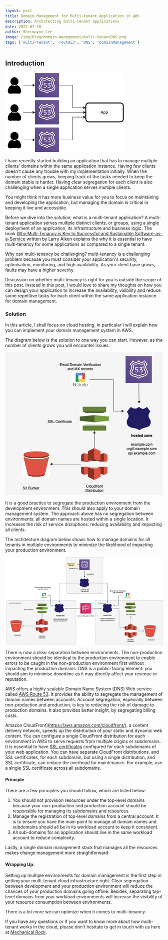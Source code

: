 ```yaml
---
layout: post
title: Domain Management for Multi-tenant Application in AWS
description: Architecting multi-tenant applications
date: 2022-07-20
author: Shermayne Lee
image: /img/blog/domain-management/multi-tenantDNS.png
tags: ['multi-tenant', 'route53', 'DNS', 'DomainManagement']
---
```



## Introduction

![Domain Management multi-tenant](/img/blog/domain-management/multi-tenantDNS.png)

I have recently started building an application that has to manage multiple clients' domains within the same application instance. Having few clients doesn't cause any trouble with my implementation initially. When the number of clients grows, keeping track of the tasks needed to keep the domain stable is harder. Having clear segregation for each client is also challenging when a single application serves multiple clients. 

You might think it has more business value for you to focus on maintaining and developing the application, but managing the domain is critical in keeping it live and accessible. 

Before we dive into the solution, what is a multi-tenant application?  A multi-tenant application serves multiple distinct clients, or groups, using a single deployment of an application, its infrastructure and business logic. The book [Why Multi-Tenancy is Key to Successful and Sustainable Software-as-a-Service](https://books.apple.com/us/book/why-multi-tenancy-is-key-to-successful-and/id419723802) written by Larry Aiken explains the why it is essential to have multi-tenancy for some applications as compared to a single tenant.

Why can multi-tenancy be challenging? multi-tenancy is a challenging problem because you must consider your application's security, optimisation, monitoring, and high availability. As your client base grows, faults may have a higher severity.

Discussion on whether multi-tenancy is right for you is outside the scope of this post. Instead in this post, I would love to share my thoughts on how you can design your application to increase the availability, visibility and reduce some repetitive tasks for each client within the same application instance for domain management.

### Solution

In this article, I shall focus on cloud hosting, in particular I will explain how you can implement your domain management system in AWS.  

The diagram below is the solution to one way you can start.  However, as the number of clients grows you will encounter issues.

![Domain Management Architecture](/img/blog/domain-management/architectureSingleAccount.png)

It is a good practice to segregate the production environment from the development environment.  This should also apply to your domain management system. The approach above has no segregation between environments: all domain names are hosted within a single location. It increases the risk of service disruptions: reducing availability and impacting all clients. 

The architecture diagram below shows how to manage domains for all tenants in multiple environments to minimize the likelihood of impacting your production environment.  


![Domain Management Architecture ](/img/blog/domain-management/architectureDiagram.png)

There is now a clear separation between environments. The non-production environment should be identical to the production environment to enable errors to be caught in the non-production environment first without impacting the production domains. DNS is a public-facing element: you should aim to minimise downtime as it may directly affect your revenue or reputation.

AWS offers a highly scalable Domain Name System (DNS) Web service called [AWS Route 53](https://aws.amazon.com/route53/). It provides the ability to segregate the management of domain names between accounts. Account segregation, especially between non-production and production, is key to reducing the risk of damage to production domains. It also provides better insight, by segregating billing costs.

Amazon CloudFront](https://aws.amazon.com/cloudfront/), a content delivery network, speeds up the distribution of your static and dynamic web content. You can configure a single CloudFront distribution for each environment in AWS to serve requests from multiple origins or subdomains. It is essential to have [SSL certificates](https://en.wikipedia.org/wiki/Public_key_certificate) configured for each subdomains of your web application.  You can have separate CloudFront distributions, and SSL certificates, for each subdomain, but using a single distribution, and SSL certificate, can reduce the overhead for maintenance. For example, use a single SSL certificate across all subdomains.   

#### Principle 

There are a few principles you should follow, which are listed below:

1. You should not provision resources under the top-level domains because your non-production and production account should be responsible for managing its subdomains and resources. 
2. Manage the registration of top-level domains from a central account. It is to ensure you have the main point to manage all domain names and subdomains should all be in its workload account to keep it consistent. 
3. All sub-domains for an application should live in the same workload account to reduce complexity. 

Lastly, a single domain management stack that manages all the resources makes change management more straightforward.

#### Wrapping Up.

Setting up multiple environments for domain management is the first step in getting your multi-tenant cloud infrastructure right. Clear segregation between development and your production environment will reduce the chances of your production domains going offline. Besides, separating top-level domains from your workload environments will increase the visibility of your resource consumption between environments.  

 There is a lot more we can optimize when it comes to multi-tenancy.  

 If you have any questions or if you want to know more about how multi-tenant works in the cloud, please don't hesitate to get in touch with us here at [Mechanical Rock](<(https://www.mechanicalrock.io/lets-get-started/)>).
